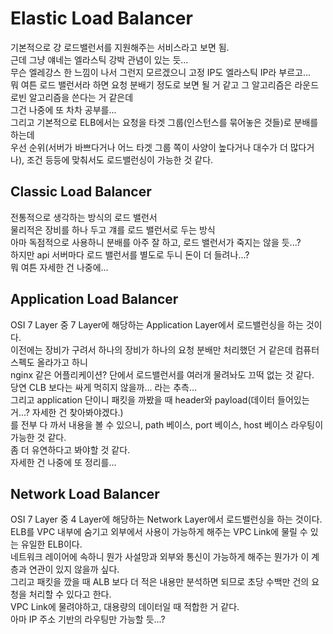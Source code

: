 # Elastic Load Balancer  
기본적으로 걍 로드밸런서를 지원해주는 서비스라고 보면 됨.  
근데 그냥 얘네는 엘라스틱 강박 관념이 있는 듯...  
무슨 엘레강스 한 느낌이 나서 그런지 모르겠으니 고정 IP도 엘라스틱 IP라 부르고...  
뭐 여튼 로드 밸런서라 하면 요청 분배기 정도로 보면 될 거 같고 그 알고리즘은 라운드 로빈 알고리즘을 쓴다는 거 같은데  
그건 나중에 또 차차 공부를...  
그리고 기본적으로 ELB에서는 요청을 타겟 그룹(인스턴스를 묶어놓은 것들)로 분배를 하는데  
우선 순위(서버가 바쁘다거나 어느 타겟 그룹 쪽이 사양이 높다거나 대수가 더 많다거나), 조건 등등에 맞춰서도 로드밸런싱이 가능한 것 같다.

## Classic Load Balancer  
전통적으로 생각하는 방식의 로드 밸런서  
물리적은 장비를 하나 두고 걔를 로드 밸런서로 두는 방식  
아마 독점적으로 사용하니 분배를 아주 잘 하고, 로드 밸런서가 죽지는 않을 듯...?  
하지만 api 서버마다 로드 밸런서를 별도로 두니 돈이 더 들려나...?  
뭐 여튼 자세한 건 나중에...  

## Application Load Balancer
OSI 7 Layer 중 7 Layer에 해당하는 Application Layer에서 로드밸런싱을 하는 것이다.  
이전에는 장비가 구려서 하나의 장비가 하나의 요청 분배만 처리했던 거 같은데 컴퓨터 스펙도 올라가고 하니  
nginx 같은 어플리케이션? 단에서 로드밸런서를 여러개 물려놔도 끄떡 없는 것 같다.  
당연 CLB 보다는 싸게 먹히지 않을까... 라는 추측...  
그리고 application 단이니 패킷을 까봤을 때 header와 payload(데이터 들어있는 거...? 자세한 건 찾아봐야겠다.)  
를 전부 다 까서 내용을 볼 수 있으니, path 베이스, port 베이스, host 베이스 라우팅이 가능한 것 같다.  
좀 더 유연하다고 봐야할 것 같다.  
자세한 건 나중에 또 정리를...  

## Network Load Balancer  
OSI 7 Layer 중 4 Layer에 해당하는 Network Layer에서 로드밸런싱을 하는 것이다.  
ELB를 VPC 내부에 숨기고 외부에서 사용이 가능하게 해주는 VPC Link에 물릴 수 있는 유일한 ELB이다.  
네트워크 레이어에 속하니 뭔가 사설망과 외부와 통신이 가능하게 해주는 뭔가가 이 계층과 연관이 있지 않을까 싶다.    
그리고 패킷을 깠을 때 ALB 보다 더 적은 내용만 분석하면 되므로 초당 수백만 건의 요청을 처리할 수 있다고 한다.  
VPC Link에 물려야하고, 대용량의 데이터일 때 적합한 거 같다.  
아마 IP 주소 기반의 라우팅만 가능할 듯...?  
 